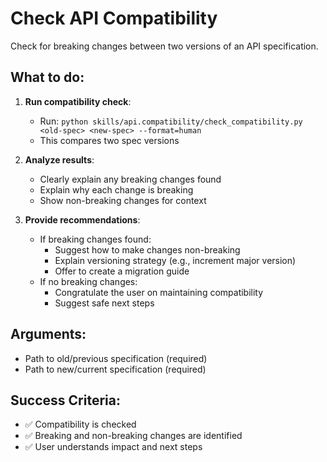 # Check API Compatibility

Check for breaking changes between two versions of an API specification.

## What to do:

1. **Run compatibility check**:
   - Run: `python skills/api.compatibility/check_compatibility.py <old-spec> <new-spec> --format=human`
   - This compares two spec versions

2. **Analyze results**:
   - Clearly explain any breaking changes found
   - Explain why each change is breaking
   - Show non-breaking changes for context

3. **Provide recommendations**:
   - If breaking changes found:
     - Suggest how to make changes non-breaking
     - Explain versioning strategy (e.g., increment major version)
     - Offer to create a migration guide
   - If no breaking changes:
     - Congratulate the user on maintaining compatibility
     - Suggest safe next steps

## Arguments:

- Path to old/previous specification (required)
- Path to new/current specification (required)

## Success Criteria:

- ✅ Compatibility is checked
- ✅ Breaking and non-breaking changes are identified
- ✅ User understands impact and next steps
